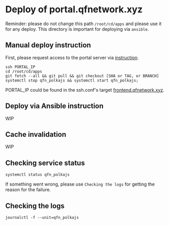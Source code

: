 # Deploy of portal.qfnetwork.xyz

Reminder: please do not change this path `/root/cd/apps` and please use it for any deploy. This directory is important for deploying via `ansible`.

## Manual deploy instruction

First, please request access to the portal server via [instruction](https://github.com/QuantumFusion-network/infra/blob/main/docs/key_management_basic.md).

```console
ssh PORTAL_IP
cd /root/cd/apps
git fetch --all && git pull && git checkout [SHA or TAG, or BRANCH]
systemctl stop qfn_polkajs && systemctl start qfn_polkajs;
```

PORTAL_IP could be found in the ssh.conf's target [frontend.qfnetwork.xyz](https://github.com/QuantumFusion-network/infra/blob/main/confs/ssh/config#L53).

## Deploy via Ansible instruction

WIP

## Cache invalidation

WIP

## Checking service status

```console
systemctl status qfn_polkajs
```

If something went wrong, please use `Checking the logs` for getting the reason for the failure.

## Checking the logs

```console
journalctl -f --unit=qfn_polkajs
```
